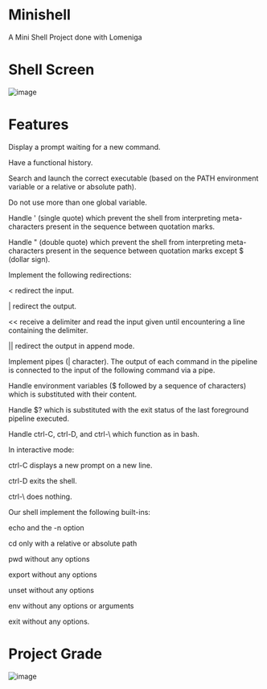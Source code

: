# Minishell
A Mini Shell Project done with Lomeniga

# Shell Screen
![image](https://user-images.githubusercontent.com/44801448/216525475-a9330c9f-944e-4d46-9ea2-fdf2fa5836c2.png)

# Features

Display a prompt waiting for a new command.

Have a functional history.

Search and launch the correct executable (based on the PATH environment variable or a relative or absolute path).

Do not use more than one global variable.

Handle ' (single quote) which prevent the shell from interpreting meta-characters present in the sequence between quotation marks.

Handle " (double quote) which prevent the shell from interpreting meta-characters present in the sequence between quotation marks except $ (dollar sign).

Implement the following redirections:

< redirect the input.

| redirect the output.

<< receive a delimiter and read the input given until encountering a line containing the delimiter.

|| redirect the output in append mode.

Implement pipes (| character). The output of each command in the pipeline is connected to the input of the following command via a pipe.

Handle environment variables ($ followed by a sequence of characters) which is substituted with their content.

Handle $? which is substituted with the exit status of the last foreground pipeline executed.

Handle ctrl-C, ctrl-D, and ctrl-\ which function as in bash.

In interactive mode:

ctrl-C displays a new prompt on a new line.

ctrl-D exits the shell.

ctrl-\ does nothing.

Our shell implement the following built-ins:

echo and the -n option

cd only with a relative or absolute path

pwd without any options

export without any options

unset without any options

env without any options or arguments

exit without any options.

# Project Grade

![image](https://user-images.githubusercontent.com/44801448/216527563-c0efb0bd-4beb-4105-b63d-5de55e14ef7b.png)
